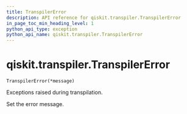```yaml
---
title: TranspilerError
description: API reference for qiskit.transpiler.TranspilerError
in_page_toc_min_heading_level: 1
python_api_type: exception
python_api_name: qiskit.transpiler.TranspilerError
---
```


<span id="qiskit-transpiler-transpilererror" />

# qiskit.transpiler.TranspilerError

<span id="qiskit.transpiler.TranspilerError" />

`TranspilerError(*message)`

Exceptions raised during transpilation.

Set the error message.

